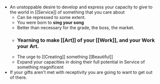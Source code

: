 - An unstoppable desire to develop and express your capacity to give to the world in [[Service]] of something that you care about
	- Can be repressed to some extent.
	- You were born to **sing your song**
	- Better than necessary for the grade, the boss, the market.
	- ### Yearning to make [[Art]] of your [[Work]], and your Work your Art.
	- The urge to [[Creating]] something [[Beautiful]]
	- Expand your capacities in doing their full potential in Service of something magnificent
- If your gifts aren't met with receptivity you are going to want to get out of there.